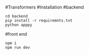 #Transformers
#Installation
#backend
```
cd backend
pip install -r requiremnts.txt
python apppy
```
#front end
```
npm i
npm run dev
```
